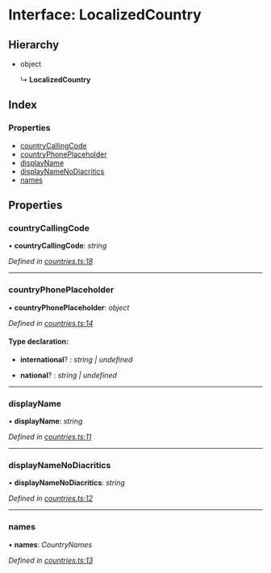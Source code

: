 # Interface: LocalizedCountry

## Hierarchy

* object

  ↳ **LocalizedCountry**

## Index

### Properties

* [countryCallingCode](_countries_.localizedcountry.md#countrycallingcode)
* [countryPhonePlaceholder](_countries_.localizedcountry.md#countryphoneplaceholder)
* [displayName](_countries_.localizedcountry.md#displayname)
* [displayNameNoDiacritics](_countries_.localizedcountry.md#displaynamenodiacritics)
* [names](_countries_.localizedcountry.md#names)

## Properties

###  countryCallingCode

• **countryCallingCode**: *string*

*Defined in [countries.ts:18](https://github.com/planq-network/planq-sdk/blob/master/packages/sdk/phone-utils/src/countries.ts#L18)*

___

###  countryPhonePlaceholder

• **countryPhonePlaceholder**: *object*

*Defined in [countries.ts:14](https://github.com/planq-network/planq-sdk/blob/master/packages/sdk/phone-utils/src/countries.ts#L14)*

#### Type declaration:

* **international**? : *string | undefined*

* **national**? : *string | undefined*

___

###  displayName

• **displayName**: *string*

*Defined in [countries.ts:11](https://github.com/planq-network/planq-sdk/blob/master/packages/sdk/phone-utils/src/countries.ts#L11)*

___

###  displayNameNoDiacritics

• **displayNameNoDiacritics**: *string*

*Defined in [countries.ts:12](https://github.com/planq-network/planq-sdk/blob/master/packages/sdk/phone-utils/src/countries.ts#L12)*

___

###  names

• **names**: *CountryNames*

*Defined in [countries.ts:13](https://github.com/planq-network/planq-sdk/blob/master/packages/sdk/phone-utils/src/countries.ts#L13)*
